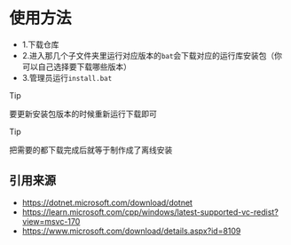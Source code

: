 # 使用方法
- 1.下载仓库
- 2.进入那几个子文件夹里运行对应版本的`bat`会下载对应的运行库安装包（你可以自己选择要下载哪些版本）
- 3.管理员运行`install.bat`

> [!TIP]
> 要更新安装包版本的时候重新运行下载即可

> [!TIP]
> 把需要的都下载完成后就等于制作成了离线安装

## 引用来源
- https://dotnet.microsoft.com/download/dotnet
- https://learn.microsoft.com/cpp/windows/latest-supported-vc-redist?view=msvc-170
- https://www.microsoft.com/download/details.aspx?id=8109
